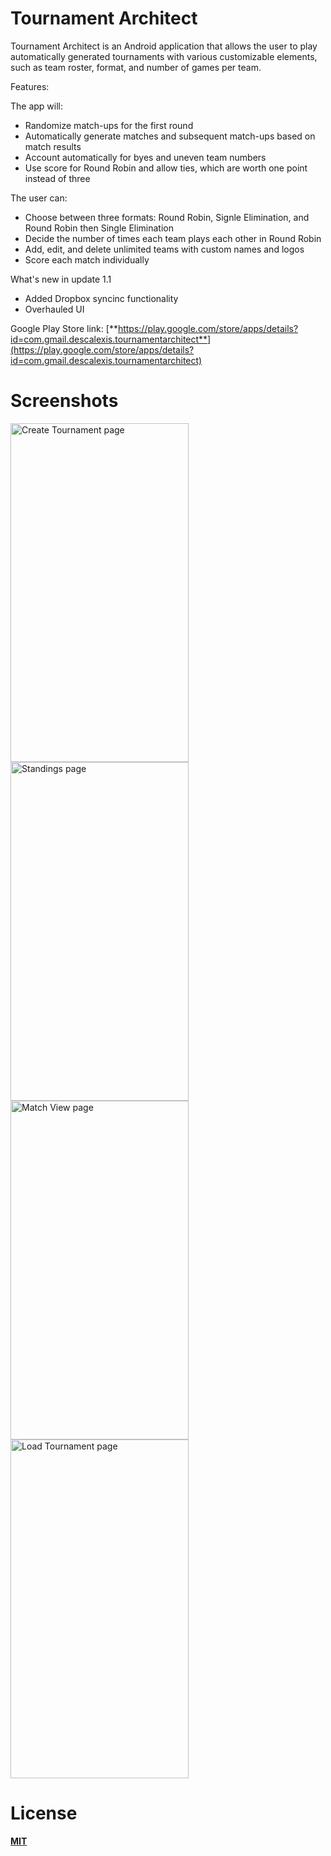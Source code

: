 # Tournament Architect
Tournament Architect is an Android application that allows the user to play automatically generated tournaments with various customizable elements, such as team roster, format, and number of games per team.

Features:

The app will: 
- Randomize match-ups for the first round
- Automatically generate matches and subsequent match-ups based on match results
- Account automatically for byes and uneven team numbers
- Use score for Round Robin and allow ties, which are worth one point instead of three

The user can:
- Choose between three formats: Round Robin, Signle Elimination, and Round Robin then Single Elimination
- Decide the number of times each team plays each other in Round Robin
- Add, edit, and delete unlimited teams with custom names and logos
- Score each match individually

What's new in update 1.1
- Added Dropbox syncinc functionality
- Overhauled UI

Google Play Store link: [**https://play.google.com/store/apps/details?id=com.gmail.descalexis.tournamentarchitect**](https://play.google.com/store/apps/details?id=com.gmail.descalexis.tournamentarchitect)
# Screenshots

<img src="http://i.imgur.com/dxagwtz.png" alt="Create Tournament page" width="285" height="542">
<img src="http://i.imgur.com/tGH1W5E.png" alt="Standings page" width="285" height="542">

<img src="http://i.imgur.com/0IPrmzK.png" alt="Match View page" width="285" height="542">
<img src="http://i.imgur.com/QNwcXvY.png" alt="Load Tournament page" width="285" height="542">

# License
[**MIT**](https://raw.githubusercontent.com/AlexisDeschamps/tournament-architect/master/LICENSE.txt)


